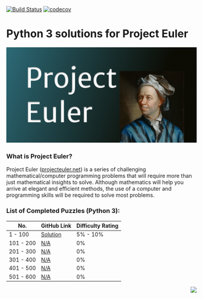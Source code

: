 [![Build Status](https://travis-ci.org/ikostan/ProjectEuler.svg?branch=master)](https://travis-ci.org/ikostan/ProjectEuler)
[![codecov](https://codecov.io/gh/ikostan/ProjectEuler/branch/master/graph/badge.svg)](https://codecov.io/gh/ikostan/ProjectEuler)

# Python 3 solutions for Project Euler

![](https://github.com/ikostan/ProjectEuler/blob/master/ProjectEuler.png)

### What is Project Euler?

Project Euler ([projecteuler.net](http://projecteuler.net)) is a series of challenging mathematical/computer programming problems that will require more than just mathematical insights to solve. Although mathematics will help you arrive at elegant and efficient methods, the use of a computer and programming skills will be required to solve most problems.

### List of Completed Puzzles (Python 3):

| No. | GitHub Link | Difficulty Rating |                                                                                    
|-----|-------------|-------------------|
|1 - 100  |[Solution](https://github.com/ikostan/ProjectEuler/tree/master/Problems_1_to_100)| 5% - 10% |
|101 - 200|[N/A]()| 0% |
|201 - 300|[N/A]()| 0% |
|301 - 400|[N/A]()| 0% |
|401 - 500|[N/A]()| 0% |
|501 - 600|[N/A]()| 0% |

<img align="right" width="" height="" src="https://projecteuler.net/profile/iKostan.png">
